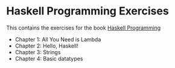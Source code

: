 # Haskell Programming Exercises

This contains the exercises for the book [Haskell Programming]

[Haskell Programming]: http://haskellbook.com/

* Chapter 1: All You Need is Lambda
* Chapter 2: Hello, Haskell!
* Chapter 3: Strings
* Chapter 4: Basic datatypes
